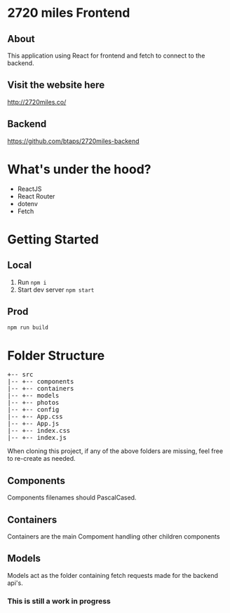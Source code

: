 # 2720 miles Frontend

## About

This application using React for frontend and fetch to connect to the backend.

## Visit the website here
http://2720miles.co/

## Backend
https://github.com/btaps/2720miles-backend

# What's under the hood?

-   ReactJS
-   React Router
-   dotenv
-   Fetch

# Getting Started

## Local

1. Run `npm i`
2. Start dev server `npm start`

## Prod

`npm run build`

# Folder Structure

<pre>
+-- src
|-- +-- components
|-- +-- containers
|-- +-- models
|-- +-- photos
|-- +-- config
|-- +-- App.css
|-- +-- App.js
|-- +-- index.css
|-- +-- index.js
</pre>

When cloning this project, if any of the above folders are missing, feel free to re-create as needed.


## Components

Components filenames should PascalCased.

## Containers

Containers are the main Compoment handling other children components

## Models

Models act as the folder containing fetch requests made for the backend api's.


### This is still a work in progress 
